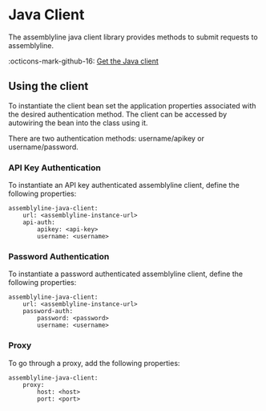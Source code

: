 # Java Client

The assemblyline java client library provides methods to submit requests to assemblyline.

:octicons-mark-github-16: [Get the Java client](https://github.com/CybercentreCanada/assemblyline-java-client)

## Using the client

To instantiate the client bean set the application properties associated with the desired authentication method. The client can be accessed by autowiring the bean into the class using it.

There are two authentication methods: username/apikey or username/password.

### API Key Authentication

To instantiate an API key authenticated assemblyline client, define the following properties:

    assemblyline-java-client:
        url: <assemblyline-instance-url>
        api-auth:
            apikey: <api-key>
            username: <username>

### Password Authentication

To instantiate a password authenticated assemblyline client, define the following properties:

    assemblyline-java-client:
        url: <assemblyline-instance-url>
        password-auth:
            password: <password>
            username: <username>
 
### Proxy

To go through a proxy, add the following properties:

    assemblyline-java-client:
        proxy:
            host: <host>
            port: <port>
 
